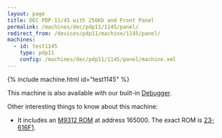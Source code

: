 ```yaml
---
layout: page
title: DEC PDP-11/45 with 256Kb and Front Panel
permalink: /machines/dec/pdp11/1145/panel/
redirect_from: /devices/pdp11/machine/1145/panel/
machines:
  - id: test1145
    type: pdp11
    config: /machines/dec/pdp11/1145/panel/machine.xml
---
```


{% include machine.html id="test1145" %}

This machine is also available with our built-in [Debugger](debugger/).

Other interesting things to know about this machine:

  - It includes an [M9312 ROM](/machines/dec/pdp11/rom/M9312) at address 165000.  The exact ROM is [23-616F1](/machines/dec/pdp11/rom/M9312/23-616F1.txt).
